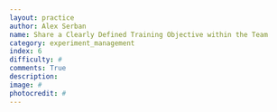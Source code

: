 ```yaml
---
layout: practice
author: Alex Serban
name: Share a Clearly Defined Training Objective within the Team
category: experiment_management
index: 6
difficulty: #
comments: True
description:
image: #
photocredit: #
---
```


